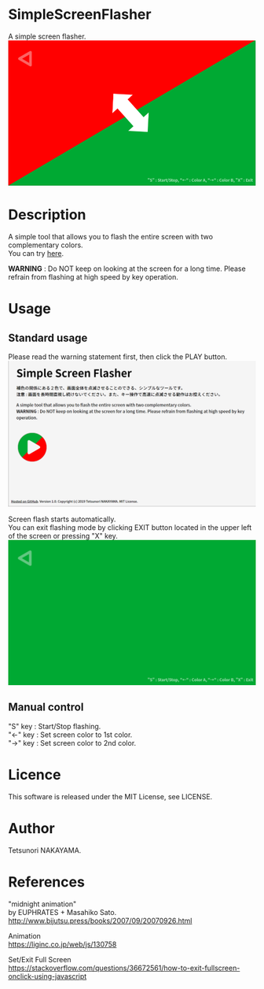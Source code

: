 # SimpleScreenFlasher
A simple screen flasher. 
<img src="https://raw.githubusercontent.com/tetunori/SimpleScreenFlasher/assets/screen_00.png">

# Description
A simple tool that allows you to flash the entire screen with two complementary colors.  
You can try [here](https://tetunori.github.io/SimpleScreenFlasher/).

**WARNING** : Do NOT keep on looking at the screen for a long time. Please refrain from flashing at high speed by key operation.  

# Usage
## Standard usage
Please read the warning statement first, then click the PLAY button.
<img src="https://raw.githubusercontent.com/tetunori/SimpleScreenFlasher/assets/screen_01.png">

Screen flash starts automatically.  
You can exit flashing mode by clicking EXIT button located in the upper left of the screen or pressing "X" key.
<img src="https://raw.githubusercontent.com/tetunori/SimpleScreenFlasher/assets/screen_02.png">

## Manual control
"S" key : Start/Stop flashing.  
"←" key : Set screen color to 1st color.  
"→" key : Set screen color to 2nd color.  

# Licence
This software is released under the MIT License, see LICENSE.

# Author
Tetsunori NAKAYAMA.

# References
"midnight animation"  
by EUPHRATES + Masahiko Sato.  
http://www.bijutsu.press/books/2007/09/20070926.html

Animation  
https://liginc.co.jp/web/js/130758

Set/Exit Full Screen  
https://stackoverflow.com/questions/36672561/how-to-exit-fullscreen-onclick-using-javascript


